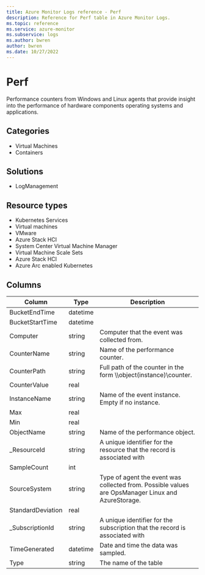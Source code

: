 ```yaml
---
title: Azure Monitor Logs reference - Perf
description: Reference for Perf table in Azure Monitor Logs.
ms.topic: reference
ms.service: azure-monitor
ms.subservice: logs
ms.author: bwren
author: bwren
ms.date: 10/27/2022
---
```


# Perf

 Performance counters from Windows and Linux agents that provide insight into the performance of hardware components operating systems and applications.

## Categories

- Virtual Machines
- Containers
## Solutions

- LogManagement
## Resource types

- Kubernetes Services
- Virtual machines
- VMware
- Azure Stack HCI
- System Center Virtual Machine Manager
- Virtual Machine Scale Sets
- Azure Stack HCI
- Azure Arc enabled Kubernetes




## Columns

| Column | Type | Description |
| --- | --- | --- |
| BucketEndTime | datetime |  |
| BucketStartTime | datetime |  |
| Computer | string | Computer that the event was collected from. |
| CounterName | string | Name of the performance counter. |
| CounterPath | string | Full path of the counter in the form \\<Computer>\object(instance)\counter. |
| CounterValue | real |  |
| InstanceName | string | Name of the event instance. Empty if no instance. |
| Max | real |  |
| Min | real |  |
| ObjectName | string | Name of the performance object. |
| _ResourceId | string | A unique identifier for the resource that the record is associated with |
| SampleCount | int |  |
| SourceSystem | string | Type of agent the event was collected from. Possible values are OpsManager Linux and AzureStorage. |
| StandardDeviation | real |  |
| _SubscriptionId | string | A unique identifier for the subscription that the record is associated with |
| TimeGenerated | datetime | Date and time the data was sampled. |
| Type | string | The name of the table |
